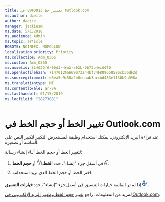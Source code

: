 ```yaml
---
title: تغيير خط 8000013 في Outlook.com
ms.author: daeite
author: daeite
manager: jackiesm
ms.date: 5/1/2018
ms.audience: Admin
ms.topic: article
ROBOTS: NOINDEX, NOFOLLOW
localization_priority: Priority
ms.collection: Adm_O365
ms.custom: Adm_O365
ms.assetid: 824035f6-90d3-4ea2-a92b-6b73b4ec0076
ms.openlocfilehash: 71470120a669073244bf34b809658586cb36db2d
ms.sourcegitcommit: d6ea5e9458a2b8ceaab3ac4bd483e1130b9a398a
ms.translationtype: MT
ms.contentlocale: ar-SA
ms.lasthandoff: 01/15/2019
ms.locfileid: "28273881"
---
```

# <a name="change-font-or-font-size-in-outlookcom"></a>تغيير الخط أو حجم الخط في Outlook.com

عند قراءة البريد الإلكتروني، يمكنك استخدام وظيفة المستعرض التكبير لتكبير النص على الشاشة أو تصغيره.
  
لتغيير الخط أو حجم الخط أثناء إنشاء رسالة:
  
1. في أسفل جزء "إنشاء"، حدد **الخط**![الخط](media/6d9372e0-cde5-49fc-a457-aafb62255163.png) أو **حجم الخط**![رمز حجم الخط](media/9334f617-9593-4bd0-afb1-c53308ad7591.png).
    
2. اختر الخط أو حجم الخط الذي تريد استخدامه.
    
إذا لم تر القائمة خيارات التنسيق في أسفل جزء "إنشاء"، حدد **خيارات التنسيق**![رمز خيارات "التنسيق"](media/13103798-e3ea-4069-a7a0-63f8903c8c3a.png).
  
لمزيد من المعلومات، راجع [تغيير حجم الخط وظهور البريد الإلكتروني في Outlook.com](https://go.microsoft.com/fwlink/p/?linkid=873130).
  

